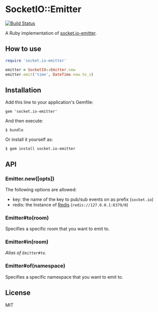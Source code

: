 # SocketIO::Emitter
[![Build Status](https://travis-ci.org/joker1007/socket.io-ruby-emitter.svg?branch=master)](https://travis-ci.org/joker1007/socket.io-ruby-emitter)

A Ruby implementation of [socket.io-emitter](https://github.com/Automattic/socket.io-emitter).

## How to use

```ruby
require 'socket.io-emitter'

emitter = SocketIO::Emitter.new
emitter.emit('time', DateTime.now.to_s)
```

## Installation

Add this line to your application's Gemfile:

    gem 'socket.io-emitter'

And then execute:

    $ bundle

Or install it yourself as:

    $ gem install socket.io-emitter

## API

### Emitter.new([opts])

The following options are allowed:

- key: the name of the key to pub/sub events on as prefix (`socket.io`)
- redis: the Instance of [Redis](https://github.com/redis/redis-rb) (`redis://127.0.0.1:6379/0`)

### Emitter#to(room)

Specifies a specific room that you want to emit to.

### Emitter#in(room)

_Alias of `Emitter#to`._

### Emitter#of(namespace)

Specifies a specific namespace that you want to emit to.

## License

MIT
